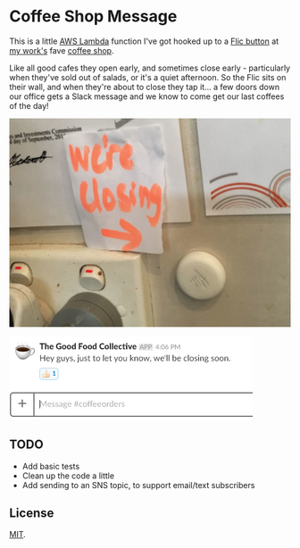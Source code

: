 # Coffee Shop Message

This is a little [AWS Lambda](https://aws.amazon.com/lambda/) function I've got hooked up to a [Flic button](https://flic.io) at [my work's](https://www.chromatix.com.au/) fave [coffee shop](https://www.instagram.com/tgfcollective/).

Like all good cafes they open early, and sometimes close early - particularly when they've sold out of salads, or it's a quiet afternoon. So the Flic sits on their wall, and when they're about to close they tap it... a few doors down our office gets a Slack message and we know to come get our last coffees of the day!

![The Flic button on the wall at The Good Food Collective](flic-button.png?raw=true "The Flic button on the wall at The Good Food Collective")

![The message as seen in our coffee-specific Slack channel](slack-screenshot.png?raw=true "The message as seen in our coffee-specific Slack channel")

## TODO

* Add basic tests
* Clean up the code a little
* Add sending to an SNS topic, to support email/text subscribers

## License

[MIT](LICENSE).
